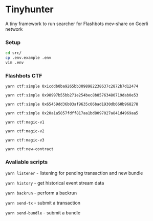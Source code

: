 # Tinyhunter

A tiny framework to run searcher for Flashbots mev-share on Goerli network

### Setup

```sh
cd src/
cp .env.example .env
vim .env
```

### Flashbots CTF

`yarn ctf:simple 0x1cddb0ba9265bb3098982238637c2872b7d12474`

`yarn ctf:simple 0x98997b55bb271e254bec8b85763480719dab0e53`

`yarn ctf:simple 0x65459dd36b03af9635c06bad1930db660b968278`

`yarn ctf:simple 0x20a1a5857fdff817aa1bd8097027a841d4969aa5`

`yarn ctf:magic-v1`

`yarn ctf:magic-v2`

`yarn ctf:magic-v3`

`yarn ctf:new-contract`

### Avaliable scripts

`yarn listener` - listening for pending transaction and new bundle

`yarn history` - get historical event stream data

`yarn backrun` - perform a backrun

`yarn send-tx` - submit a transaction

`yarn send-bundle` - submit a bundle
